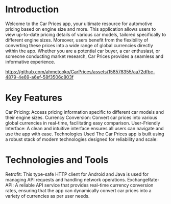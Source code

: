 # Introduction
Welcome to the Car Prices app, your ultimate resource for automotive pricing based on engine size and more. This application allows users to view up-to-date pricing details of various car models, tailored specifically to different engine sizes. Moreover, users benefit from the flexibility of converting these prices into a wide range of global currencies directly within the app. Whether you are a potential car buyer, a car enthusiast, or someone conducting market research, Car Prices provides a seamless and informative experience.

https://github.com/ahmetcoko/CarPrices/assets/158578355/aa72dfbc-4879-4e69-a6ef-58f3506c803f

# Key Features 
Car Pricing: Access pricing information specific to different car models and their engine sizes.
Currency Conversion: Convert car prices into various global currencies in real-time, facilitating easy comparison.
User-Friendly Interface: A clean and intuitive interface ensures all users can navigate and use the app with ease.
Technologies Used
The Car Prices app is built using a robust stack of modern technologies designed for reliability and scale:

# Technologies and Tools
Retrofit: This type-safe HTTP client for Android and Java is used for managing API requests and handling network operations.
ExchangeRate-API: A reliable API service that provides real-time currency conversion rates, ensuring that the app can dynamically convert car prices into a variety of currencies as per user needs.

